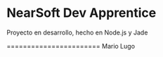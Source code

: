 NearSoft Dev Apprentice
=======================

Proyecto en desarrollo, hecho en Node.js y Jade

=======================
Mario Lugo